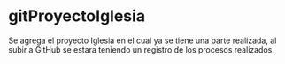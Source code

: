# gitProyectoIglesia
Se agrega el proyecto Iglesia en el cual ya se tiene una parte realizada, al subir a GitHub se estara teniendo un registro de los procesos realizados.
